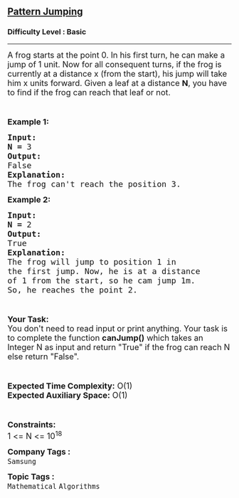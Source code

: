 <h2><a href="https://www.geeksforgeeks.org/problems/pattern-jumping4855/1">Pattern Jumping</a></h2><h3>Difficulty Level : Basic</h3><hr><div class="problems_problem_content__Xm_eO"><p><span style="font-size:18px">A frog starts at the point 0. In his first turn, he can make a jump of 1 unit. Now for all consequent turns, if the frog is currently at a distance x (from the start), his jump will take him x units forward. Given a leaf at a distance <strong>N</strong>, you have to find if the frog can reach that leaf or not.</span></p>

<p>&nbsp;</p>

<p><span style="font-size:18px"><strong>Example 1:</strong></span></p>

<pre><span style="font-size:18px"><strong>Input:</strong></span>
<span style="font-size:18px"><strong>N = </strong>3</span>
<span style="font-size:18px"><strong>Output:</strong></span>
<span style="font-size:18px">False</span>
<span style="font-size:18px"><strong>Explanation:</strong></span>
<span style="font-size:18px">The frog can't reach the position 3.</span></pre>

<p><span style="font-size:18px"><strong>Example 2:</strong></span></p>

<pre><span style="font-size:18px"><strong>Input:</strong></span>
<span style="font-size:18px"><strong>N = </strong>2</span>
<span style="font-size:18px"><strong>Output:</strong></span>
<span style="font-size:18px">True</span>
<span style="font-size:18px"><strong>Explanation:</strong></span>
<span style="font-size:18px">The frog will jump to position 1 in
the first jump. Now, he is at a distance
of 1 from the start, so he cam jump 1m.
So, he reaches the point 2.</span></pre>

<p>&nbsp;</p>

<p><span style="font-size:18px"><strong>Your Task:</strong><br>
You don't need to read input or print anything. Your task is to complete the function <strong>canJump()</strong> which takes an Integer N as input and return "True" if the frog can reach N else return "False".</span></p>

<p>&nbsp;</p>

<p><span style="font-size:18px"><strong>Expected Time Complexity:</strong> O(1)<br>
<strong>Expected Auxiliary Space:</strong> O(1)</span></p>

<p>&nbsp;</p>

<p><span style="font-size:18px"><strong>Constraints:</strong></span><br>
<span style="font-size:18px">1 &lt;= N &lt;= 10<sup>18</sup></span></p>
</div><p><span style=font-size:18px><strong>Company Tags : </strong><br><code>Samsung</code>&nbsp;<br><p><span style=font-size:18px><strong>Topic Tags : </strong><br><code>Mathematical</code>&nbsp;<code>Algorithms</code>&nbsp;